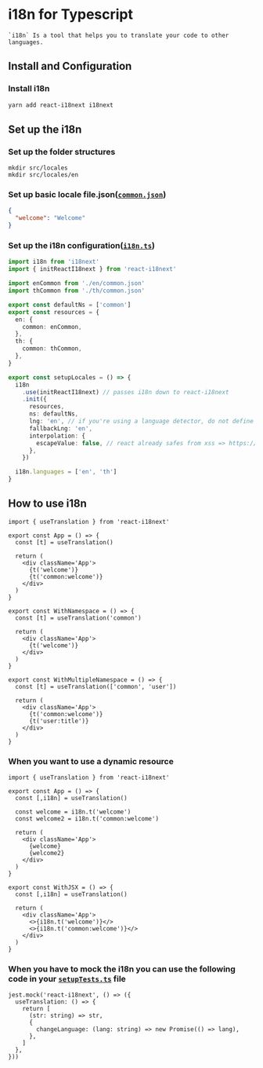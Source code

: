 # i18n for Typescript

```text
`i18n` Is a tool that helps you to translate your code to other languages.
```

## Install and Configuration

### Install i18n

```sh
yarn add react-i18next i18next
```

## Set up the i18n

### Set up the folder structures

```text
mkdir src/locales
mkdir src/locales/en
```

### Set up basic locale file.json([`common.json`](../src/locales/en/common.json))

```json
{
  "welcome": "Welcome"
}
```

### Set up the i18n configuration([`i18n.ts`](../src/locales/i18n.ts))

```ts
import i18n from 'i18next'
import { initReactI18next } from 'react-i18next'

import enCommon from './en/common.json'
import thCommon from './th/common.json'

export const defaultNs = ['common']
export const resources = {
  en: {
    common: enCommon,
  },
  th: {
    common: thCommon,
  },
}

export const setupLocales = () => {
  i18n
    .use(initReactI18next) // passes i18n down to react-i18next
    .init({
      resources,
      ns: defaultNs,
      lng: 'en', // if you're using a language detector, do not define the lng option
      fallbackLng: 'en',
      interpolation: {
        escapeValue: false, // react already safes from xss => https://www.i18next.com/translation-function/interpolation#unescape
      },
    })

  i18n.languages = ['en', 'th']
}
```

## How to use i18n

```tsx
import { useTranslation } from 'react-i18next'

export const App = () => {
  const [t] = useTranslation()

  return (
    <div className='App'>
      {t('welcome')}
      {t('common:welcome')}
    </div>
  )
}

export const WithNamespace = () => {
  const [t] = useTranslation('common')

  return (
    <div className='App'>
      {t('welcome')}
    </div>
  )
}

export const WithMultipleNamespace = () => {
  const [t] = useTranslation(['common', 'user'])

  return (
    <div className='App'>
      {t('common:welcome')}
      {t('user:title')}
    </div>
  )
}
```

### When you want to use a dynamic resource

```tsx
import { useTranslation } from 'react-i18next'

export const App = () => {
  const [,i18n] = useTranslation()

  const welcome = i18n.t('welcome')
  const welcome2 = i18n.t('common:welcome')

  return (
    <div className='App'>
      {welcome}
      {welcome2}
    </div>
  )
}

export const WithJSX = () => {
  const [,i18n] = useTranslation()

  return (
    <div className='App'>
      <>{i18n.t('welcome')}</>
      <>{i18n.t('common:welcome')}</>
    </div>
  )
}
```

### When you have to mock the i18n you can use the following code in your [`setupTests.ts`](../src/setupTests.ts) file

```tsx
jest.mock('react-i18next', () => ({
  useTranslation: () => {
    return [
      (str: string) => str,
      {
        changeLanguage: (lang: string) => new Promise(() => lang),
      },
    ]
  },
}))
```
